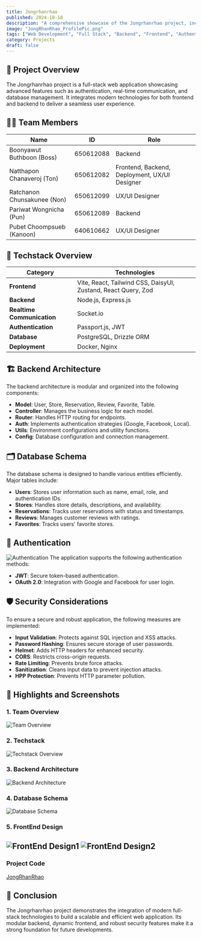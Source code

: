 ```yaml
---
title: Jongrhanrhao 
published: 2024-10-18
description: "A comprehensive showcase of the Jongrhanrhao project, including team, technologies, backend architecture, database schema, authentication, and security considerations."
image: "JongRhanRhao_ProfilePic.png"
tags: ["Web Development", "Full Stack", "Backend", "Frontend", "Authentication", "Security"]
category: Projects
draft: false
---
```



## 🎯 **Project Overview**
The Jongrhanrhao project is a full-stack web application showcasing advanced features such as authentication, real-time communication, and database management. It integrates modern technologies for both frontend and backend to deliver a seamless user experience.


## 🧑‍💻 **Team Members**

| Name                      | ID         | Role                  |
|---------------------------|------------|-----------------------|
| Boonyawut Buthboon (Boss) | 650612088  | Backend               |
| Natthapon Chanaveroj (Ton)| 650612082  | Frontend, Backend, Deployment, UX/UI Designer |
| Ratchanon Chunsakunee (Non)| 650612099 | UX/UI Designer        |
| Pariwat Wongnicha (Pun)   | 650612089  | Backend               |
| Pubet Choompsueb (Kanoon) | 640610662  | UX/UI Designer        |



## 🚀 **Techstack Overview**

| **Category**              | **Technologies**                                       |
|---------------------------|-------------------------------------------------------|
| **Frontend**              | Vite, React, Tailwind CSS, DaisyUI, Zustand, React Query, Zod |
| **Backend**               | Node.js, Express.js                                    |
| **Realtime Communication**| Socket.io                                             |
| **Authentication**        | Passport.js, JWT                                      |
| **Database**              | PostgreSQL, Drizzle ORM                                |
| **Deployment**            | Docker, Nginx                                         |



## 🏗️ **Backend Architecture**
The backend architecture is modular and organized into the following components:

- **Model**: User, Store, Reservation, Review, Favorite, Table.
- **Controller**: Manages the business logic for each model.
- **Router**: Handles HTTP routing for endpoints.
- **Auth**: Implements authentication strategies (Google, Facebook, Local).
- **Utils**: Environment configurations and utility functions.
- **Config**: Database configuration and connection management.


## 🗂️ **Database Schema**

The database schema is designed to handle various entities efficiently. Major tables include:

- **Users**: Stores user information such as name, email, role, and authentication IDs.
- **Stores**: Handles store details, descriptions, and availability.
- **Reservations**: Tracks user reservations with status and timestamps.
- **Reviews**: Manages customer reviews with ratings.
- **Favorites**: Tracks users' favorite stores.



## 🔐 **Authentication**
![Authentication](Authentication.png)
The application supports the following authentication methods:

- **JWT**: Secure token-based authentication.
- **OAuth 2.0**: Integration with Google and Facebook for user login.



## 🛡️ **Security Considerations**
To ensure a secure and robust application, the following measures are implemented:

- **Input Validation**: Protects against SQL injection and XSS attacks.
- **Password Hashing**: Ensures secure storage of user passwords.
- **Helmet**: Adds HTTP headers for enhanced security.
- **CORS**: Restricts cross-origin requests.
- **Rate Limiting**: Prevents brute force attacks.
- **Sanitization**: Cleans input data to prevent injection attacks.
- **HPP Protection**: Prevents HTTP parameter pollution.



## 🌟 **Highlights and Screenshots**

### **1. Team Overview**
![Team Overview](Team_Overview.png)

### **2. Techstack**
![Techstack Overview](Techstack_Overview.png)

### **3. Backend Architecture**
![Backend Architecture](Backend_Architecture.png)

### **4. Database Schema**
![Database Schema](Database_Schema.png)

### **5. FrontEnd Design**
![FrontEnd Design1](FrontendDesign1.png)
![FrontEnd Design2](FrontendDesign2.png)
---

### **Project Code**
[JongRhanRhao](https://github.com/JongRhanRhao)


## 📝 **Conclusion**
The Jongrhanrhao project demonstrates the integration of modern full-stack technologies to build a scalable and efficient web application. Its modular backend, dynamic frontend, and robust security features make it a strong foundation for future developments.
